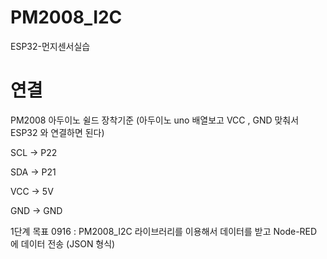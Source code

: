 # PM2008_I2C
ESP32-먼지센서실습

# 연결
PM2008 아두이노 쉴드 장착기준 (아두이노 uno 배열보고 VCC , GND 맞춰서 ESP32 와 연결하면 된다)

SCL -> P22

SDA -> P21

VCC -> 5V

GND -> GND
 
1단계 목표 0916 :  PM2008_I2C 라이브러리를 이용해서 데이터를 받고 Node-RED 에 데이터 전송 (JSON 형식)
